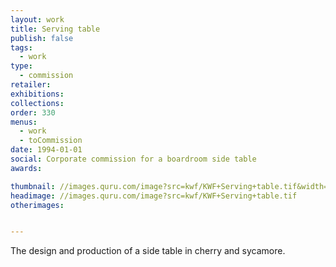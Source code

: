 ```yaml
---
layout: work
title: Serving table
publish: false
tags:
  - work
type:
  - commission
retailer:
exhibitions:
collections:
order: 330
menus:
  - work
  - toCommission
date: 1994-01-01
social: Corporate commission for a boardroom side table
awards:

thumbnail: //images.quru.com/image?src=kwf/KWF+Serving+table.tif&width=170&height=170&fill=auto
headimage: //images.quru.com/image?src=kwf/KWF+Serving+table.tif
otherimages:


---
```

The design and production of a side table in cherry and sycamore.
